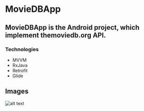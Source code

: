 # MovieDBApp

## MovieDBApp is the Android project, which implement themoviedb.org API.

### Technologies

* MVVM
* RxJava
* Retrofit
* Glide

## Images

![alt text](https://upload.wikimedia.org/wikipedia/commons/8/89/Tmdb.new.logo.svg)
